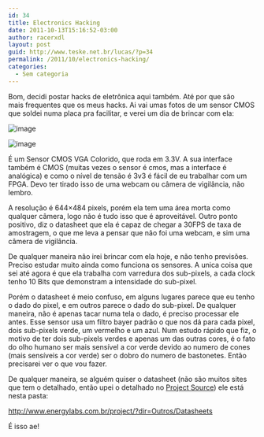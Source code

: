 ```yaml
---
id: 34
title: Electronics Hacking
date: 2011-10-13T15:16:52-03:00
author: racerxdl
layout: post
guid: http://www.teske.net.br/lucas/?p=34
permalink: /2011/10/electronics-hacking/
categories:
  - Sem categoria
---
```

Bom, decidi postar hacks de eletrônica aqui também. Até por que são mais frequentes que os meus hacks. Ai vai umas fotos de um sensor CMOS que soldei numa placa pra facilitar, e verei um dia de brincar com ela:

![image](https://media.tumblr.com/tumblr_lt0n9vc8yv1qh7srd.jpg) 

![image](https://media.tumblr.com/tumblr_lt0nbkzIYb1qh7srd.jpg) 

É um Sensor CMOS VGA Colorido, que roda em 3.3V. A sua interface também é CMOS (muitas vezes o sensor é cmos, mas a interface é analógica) e como o nível de tensão é 3v3 é fácil de eu trabalhar com um FPGA. Devo ter tirado isso de uma webcam ou câmera de vigilância, não lembro.

A resolução é 644&#215;484 pixels, porém ela tem uma área morta como qualquer câmera, logo não é tudo isso que é aproveitável. Outro ponto positivo, diz o datasheet que ela é capaz de chegar a 30FPS de taxa de amostragem, o que me leva a pensar que não foi uma webcam, e sim uma câmera de vigilância.

De qualquer maneira não irei brincar com ela hoje, e não tenho previsões. Preciso estudar muito ainda como funciona os sensores. A unica coisa que sei até agora é que ela trabalha com varredura dos sub-pixels, a cada clock tenho 10 Bits que demonstram a intensidade do sub-pixel.

Porém o datasheet é meio confuso, em alguns lugares parece que eu tenho o dado do pixel, e em outros parece o dado do sub-pixel. De qualquer maneira, não é apenas tacar numa tela o dado, é preciso processar ele antes. Esse sensor usa um filtro bayer padrão o que nos dá para cada pixel, dois sub-pixels verde, um vermelho e um azul. Num estudo rápido que fiz, o motivo de ter dois sub-pixels verdes e apenas um das outras cores, é o fato do olho humano ser mais sensível a cor verde devido ao numero de cones (mais sensíveis a cor verde) ser o dobro do numero de bastonetes. Então precisarei ver o que vou fazer.

De qualquer maneira, se alguém quiser o datasheet (não são muitos sites que tem o detalhado, então upei o detalhado no <a href="http://www.energylabs.com.br/project" target="_blank">Project Source</a>) ele está nesta pasta:

<http://www.energylabs.com.br/project/?dir=Outros/Datasheets>

É isso ae!
